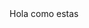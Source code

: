 <!DOCTYPE html>
<html lang="en">
  <head>
    <meta charset="utf-8">
    <meta http-equiv="X-UA-Compatible" content="IE=edge">
    <meta name="viewport" content="width=device-width, initial-scale=1">
    <meta name="description" content="Legumbres Marcos">
    <title>Lenteja VERDINA (Ston)</title>
    <link rel="canonical" href="/lenteja/2016/07/28/lenteja-verdina.mdown">
    <link rel="stylesheet" href="https://maxcdn.bootstrapcdn.com/bootstrap/3.3.6/css/bootstrap.min.css" integrity="sha384-1q8mTJOASx8j1Au+a5WDVnPi2lkFfwwEAa8hDDdjZlpLegxhjVME1fgjWPGmkzs7" crossorigin="anonymous">
    <link rel="stylesheet" href="assets/application.css}">
    <script   src="https://code.jquery.com/jquery-1.12.4.min.js"   integrity="sha256-ZosEbRLbNQzLpnKIkEdrPv7lOy9C27hHQ+Xp8a4MxAQ="   crossorigin="anonymous"></script>
    <script src="https://maxcdn.bootstrapcdn.com/bootstrap/3.3.6/js/bootstrap.min.js" integrity="sha384-0mSbJDEHialfmuBBQP6A4Qrprq5OVfW37PRR3j5ELqxss1yVqOtnepnHVP9aJ7xS" crossorigin="anonymous"></script>
    <link href='https://fonts.googleapis.com/css?family=Lato:400,700,300|Josefin+Sans:400,300,700' rel='stylesheet' type='text/css'>
    <link href="https://maxcdn.bootstrapcdn.com/font-awesome/4.6.3/css/font-awesome.min.css" rel="stylesheet" integrity="sha384-T8Gy5hrqNKT+hzMclPo118YTQO6cYprQmhrYwIiQ/3axmI1hQomh7Ud2hPOy8SP1" crossorigin="anonymous">
  </head>
  <body>
    Hola como estas
    <script type="text/javascript" src="assets/application.css"></script>
  </body>
</html>
